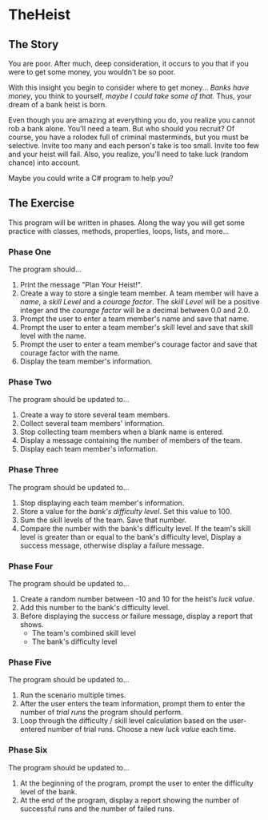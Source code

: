 # TheHeist
## The Story

You are poor. After much, deep consideration, it occurs to you that if you were to get some money, you wouldn't be so poor.

With this insight you begin to consider where to get money... *Banks have money*, you think to yourself, *maybe I could take some of that.* Thus, your dream of a bank heist is born.

Even though you are amazing at everything you do, you realize you
cannot rob a bank alone. You'll need a team. But who should you recruit? Of course, you have a rolodex full of criminal masterminds, but you
must be selective. Invite too many and each person's take is too small.
Invite too few and your heist will fail. Also, you realize, you'll need
to take luck (random chance) into account.

Maybe you could write a C# program to help you?

## The Exercise

This program will be written in phases. Along the way you will get
some practice with classes, methods, properties, loops, lists, and
more...

### Phase One

The program should...

1. Print the message "Plan Your Heist!".
2. Create a way to store a single team member. A team member will have a *name*, a *skill Level* and a *courage factor*. The *skill Level* will be a positive integer and the *courage factor* will be a decimal between 0.0 and 2.0.
3. Prompt the user to enter a team member's name and save that name.
4. Prompt the user to enter a team member's skill level and save that skill level with the name.
5. Prompt the user to enter a team member's courage factor and save that courage factor with the name.
6. Display the team member's information.

### Phase Two

The program should be updated to...

1. Create a way to store several team members.
2. Collect several team members' information.
3. Stop collecting team members when a blank name is entered.
4. Display a message containing the number of members of the team.
5. Display each team member's information.

### Phase Three

The program should be updated to...

1. Stop displaying each team member's information.
2. Store a value for the *bank's difficulty level*. Set this value to 100.
3. Sum the skill levels of the team. Save that number.
4. Compare the number with the bank's difficulty level. If the team's
skill level is greater than or equal to the bank's difficulty level,
Display a success message, otherwise display a failure message.

### Phase Four

The program should be updated to...

1. Create a random number between -10 and 10 for the heist's *luck value*.
2. Add this number to the bank's difficulty level.
3. Before displaying the success or failure message, display a report that shows.
    - The team's combined skill level
    - The bank's difficulty level

### Phase Five

The program should be updated to...

1. Run the scenario multiple times.
2. After the user enters the team information, prompt them to enter the number of *trial runs* the program should perform.
3. Loop through the difficulty / skill level calculation based on the user-entered number of trial runs. Choose a new *luck value* each time.

### Phase Six

The program should be updated to...

1. At the beginning of the program, prompt the user to enter the difficulty level of the bank.
2. At the end of the program, display a report showing the number of successful runs and the number of failed runs.
